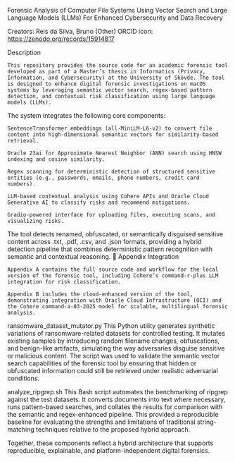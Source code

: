 
Forensic Analysis of Computer File Systems Using Vector Search and Large Language Models (LLMs) For Enhanced Cybersecurity and Data Recovery

Creators:
    Reis da Silva, Bruno (Other)
    ORCID icon: https://zenodo.org/records/15914817

Description

    This repository provides the source code for an academic forensic tool developed as part of a Master’s thesis in Informatics (Privacy, Information, and Cybersecurity) at the University of Skövde. The tool is designed to enhance digital forensic investigations on macOS systems by leveraging semantic vector search, regex-based pattern detection, and contextual risk classification using large language models (LLMs).

The system integrates the following core components:

    SentenceTransformer embeddings (all-MiniLM-L6-v2) to convert file content into high-dimensional semantic vectors for similarity-based retrieval.

    Oracle 23ai for Approximate Nearest Neighbor (ANN) search using HNSW indexing and cosine similarity.

    Regex scanning for deterministic detection of structured sensitive entities (e.g., passwords, emails, phone numbers, credit card numbers).

    LLM-based contextual analysis using Cohere APIs and Oracle Cloud Generative AI to classify risks and recommend mitigations.

    Gradio-powered interface for uploading files, executing scans, and visualizing risks.

The tool detects renamed, obfuscated, or semantically disguised sensitive content across .txt, .pdf, .csv, and .json formats, providing a hybrid detection pipeline that combines deterministic pattern recognition with semantic and contextual reasoning.
📎 Appendix Integration

    Appendix A contains the full source code and workflow for the local version of the forensic tool, including Cohere’s command-r-plus LLM integration for risk classification.

    Appendix B includes the cloud-enhanced version of the tool, demonstrating integration with Oracle Cloud Infrastructure (OCI) and the Cohere command-a-03-2025 model for scalable, multilingual forensic analysis.

ransomware_dataset_mutator.py
This Python utility generates synthetic variations of ransomware-related datasets for controlled testing. It mutates existing samples by introducing random filename changes, obfuscations, and benign-like artifacts, simulating the way adversaries disguise sensitive or malicious content. The script was used to validate the semantic vector search capabilities of the forensic tool by ensuring that hidden or obfuscated information could still be retrieved under realistic adversarial conditions.

analyze_ripgrep.sh
This Bash script automates the benchmarking of ripgrep against the test datasets. It converts documents into text where necessary, runs pattern-based searches, and collates the results for comparison with the semantic and regex-enhanced pipeline. This provided a reproducible baseline for evaluating the strengths and limitations of traditional string-matching techniques relative to the proposed hybrid approach.

Together, these components reflect a hybrid architecture that supports reproducible, explainable, and platform-independent digital forensics.
